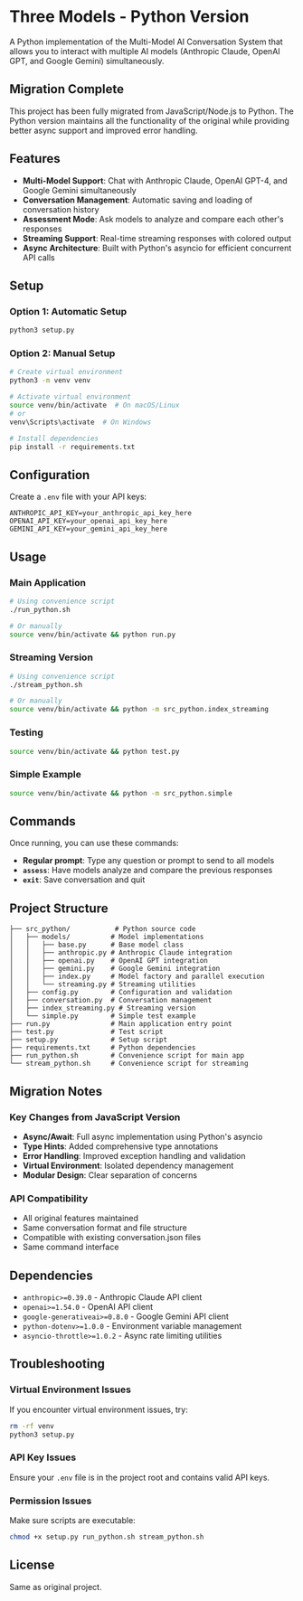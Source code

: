 # Three Models - Python Version

A Python implementation of the Multi-Model AI Conversation System that allows you to interact with multiple AI models (Anthropic Claude, OpenAI GPT, and Google Gemini) simultaneously.

## Migration Complete

This project has been fully migrated from JavaScript/Node.js to Python. The Python version maintains all the functionality of the original while providing better async support and improved error handling.

## Features

- **Multi-Model Support**: Chat with Anthropic Claude, OpenAI GPT-4, and Google Gemini simultaneously
- **Conversation Management**: Automatic saving and loading of conversation history
- **Assessment Mode**: Ask models to analyze and compare each other's responses
- **Streaming Support**: Real-time streaming responses with colored output
- **Async Architecture**: Built with Python's asyncio for efficient concurrent API calls

## Setup

### Option 1: Automatic Setup
```bash
python3 setup.py
```

### Option 2: Manual Setup
```bash
# Create virtual environment
python3 -m venv venv

# Activate virtual environment
source venv/bin/activate  # On macOS/Linux
# or
venv\Scripts\activate  # On Windows

# Install dependencies
pip install -r requirements.txt
```

## Configuration

Create a `.env` file with your API keys:

```env
ANTHROPIC_API_KEY=your_anthropic_api_key_here
OPENAI_API_KEY=your_openai_api_key_here
GEMINI_API_KEY=your_gemini_api_key_here
```

## Usage

### Main Application
```bash
# Using convenience script
./run_python.sh

# Or manually
source venv/bin/activate && python run.py
```

### Streaming Version
```bash
# Using convenience script
./stream_python.sh

# Or manually
source venv/bin/activate && python -m src_python.index_streaming
```

### Testing
```bash
source venv/bin/activate && python test.py
```

### Simple Example
```bash
source venv/bin/activate && python -m src_python.simple
```

## Commands

Once running, you can use these commands:

- **Regular prompt**: Type any question or prompt to send to all models
- **`assess`**: Have models analyze and compare the previous responses
- **`exit`**: Save conversation and quit

## Project Structure

```
├── src_python/           # Python source code
│   ├── models/          # Model implementations
│   │   ├── base.py      # Base model class
│   │   ├── anthropic.py # Anthropic Claude integration
│   │   ├── openai.py    # OpenAI GPT integration
│   │   ├── gemini.py    # Google Gemini integration
│   │   ├── index.py     # Model factory and parallel execution
│   │   └── streaming.py # Streaming utilities
│   ├── config.py        # Configuration and validation
│   ├── conversation.py  # Conversation management
│   ├── index_streaming.py # Streaming version
│   └── simple.py        # Simple test example
├── run.py               # Main application entry point
├── test.py              # Test script
├── setup.py             # Setup script
├── requirements.txt     # Python dependencies
├── run_python.sh        # Convenience script for main app
└── stream_python.sh     # Convenience script for streaming
```

## Migration Notes

### Key Changes from JavaScript Version
- **Async/Await**: Full async implementation using Python's asyncio
- **Type Hints**: Added comprehensive type annotations
- **Error Handling**: Improved exception handling and validation
- **Virtual Environment**: Isolated dependency management
- **Modular Design**: Clear separation of concerns

### API Compatibility
- All original features maintained
- Same conversation format and file structure
- Compatible with existing conversation.json files
- Same command interface

## Dependencies

- `anthropic>=0.39.0` - Anthropic Claude API client
- `openai>=1.54.0` - OpenAI API client  
- `google-generativeai>=0.8.0` - Google Gemini API client
- `python-dotenv>=1.0.0` - Environment variable management
- `asyncio-throttle>=1.0.2` - Async rate limiting utilities

## Troubleshooting

### Virtual Environment Issues
If you encounter virtual environment issues, try:
```bash
rm -rf venv
python3 setup.py
```

### API Key Issues
Ensure your `.env` file is in the project root and contains valid API keys.

### Permission Issues
Make sure scripts are executable:
```bash
chmod +x setup.py run_python.sh stream_python.sh
```

## License

Same as original project.